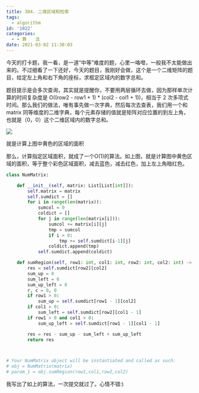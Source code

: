 ```yaml
---
title: 304. 二维区域和检索
tags:
  - algorithm
id: '1022'
categories:
  - - 算　　法
date: 2021-03-02 11:30:03
---
```


今天的打卡题，我一看，是一道“中等”难度的题，心里一咯噔，一般我不太能做出来的。不过细看了一下还好，今天的题目，我刚好会做，这个是一个二维矩阵的题目，给定左上角和右下角的座标，求框定区域内的数字总和。

题目提示是会多次查询，其实就是提醒你，不要用两层循环去做，因为那样单次计算的时间复杂度是 O((row2 - row1 + 1) * (col2 - col1 + 1))，相当于 2 次多项式时间。那么我们的做法，唯有事先做一次字典，然后每次去查表，我们用一个和 matrix 同等维度的二维字典，每个元素存储的值就是矩阵对应位置的到左上角，也就是（0，0）这个二维区域内的数字总和。

[![](https://sexywp.com/wp-content/uploads/2021/03/304.二维区域和检索.png)](https://sexywp.com/wp-content/uploads/2021/03/304.二维区域和检索.png)

就是计算上图中黄色的区域的面积

那么，计算指定区域面积，就成了一个O(1)的算法。如上图，就是计算图中黄色区域的面积，等于整个彩色区域面积，减去蓝色，减去红色，加上左上角暗红色。

```python
class NumMatrix:

    def __init__(self, matrix: List[List[int]]):
        self.matrix = matrix
        self.sumdict = []
        for i in range(len(matrix)):
            sumcol = 0
            coldict = []
            for j in range(len(matrix[i])):
                sumcol += matrix[i][j]
                tmp = sumcol
                if i > 0:
                    tmp += self.sumdict[i-1][j]
                coldict.append(tmp)
            self.sumdict.append(coldict)

    def sumRegion(self, row1: int, col1: int, row2: int, col2: int) -> int:
        res = self.sumdict[row2][col2]
        sum_up = 0
        sum_left = 0
        sum_up_left = 0
        r, c = 0, 0
        if row1 > 0:
            sum_up = self.sumdict[row1 - 1][col2]
        if col1 > 0:
            sum_left = self.sumdict[row2][col1 - 1]
        if row1 > 0 and col1 > 0:
            sum_up_left = self.sumdict[row1 - 1][col1 - 1]

        res = res - sum_up - sum_left + sum_up_left
        return res



# Your NumMatrix object will be instantiated and called as such:
# obj = NumMatrix(matrix)
# param_1 = obj.sumRegion(row1,col1,row2,col2)
```

我写出了如上的算法，一次提交就过了。心情不错:)